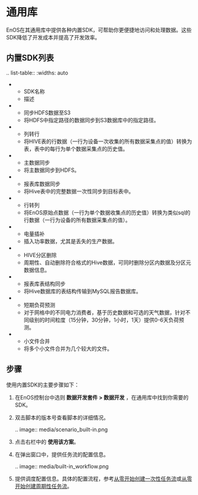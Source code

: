 # 通用库

EnOS在其通用库中提供各种内置SDK，可帮助你更便捷地访问和处理数据。这些SDK降低了开发成本并提高了开发效率。

## 内置SDK列表<sdk>

.. list-table::
   :widths: auto

   * - SDK名称
     - 描述
   * - 同步HDFS数据至S3
     - 将HDFS中指定路径的数据同步到S3数据库中的指定路径。
   * - 列转行
     - 将HIVE表的行数据（一行为设备一次收集的所有数据采集点的值）转换为表，表中的每行为单个数据采集点的历史值。
   * - 主数据同步
     - 将主数据同步到HDFS。
   * - 报表库数据同步
     - 将Hive表中的完整数据一次性同步到目标表中。
   * - 行转列
     - 将EnOS原始点数据（一行为单个数据收集点的历史值）转换为类似sql的行数据（一行为设备的所有数据采集点的值）。
   * - 电量插补
     - 插入功率数据，尤其是丢失的生产数据。
   * - HIVE分区删除
     - 周期性、自动删除符合格式的Hive数据，可同时删除分区内数据及分区元数据信息。
   * - 报表库表结构同步
     - 将Hive数据库的表结构传输到MySQL报告数据库。
   * - 短期负荷预测
     - 对于网格中的不同电力消费者，基于历史数据和可选的天气数据，针对不同级别的时间粒度（15分钟，30分钟，1小时，1天）提供0-6天负荷预测。
   * - 小文件合并
     - 将多个小文件合并为几个较大的文件。


## 步骤<procedure>

使用内置SDK的主要步骤如下：

1. 在EnOS控制台中选则 **数据开发套件 > 数据开发** ，在通用库中找到你需要的SDK。

2. 双击脚本的版本号查看脚本的详细情况。

   .. image:: media/scenario_built-in.png

3. 点击右栏中的 **使用该方案**。

4. 在弹出窗口中，提供任务流的配置信息。

   .. image:: media/built-in_workflow.png

5. 提供调度配置信息。具体的配置流程，参考[从零开始创建一次性任务流](data_ide/creating_workflow_onetime)或[从零开始创建周期性任务流](data_ide/creating_workflow_periodic)。
